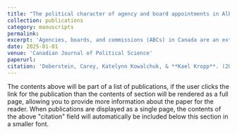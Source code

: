 ```yaml
---
title: "The political character of agency and board appointments in Alberta"
collection: publications
category: manuscripts
permalink: 
excerpt: 'Agencies, boards, and commissions (ABCs) in Canada are an extension of the executive and administrative state, yet they have a distinct character and set of governance dynamics compared to the conventional public service. ABCs are often conceived to deliver a particular service or regulate or adjudicate matters with some distance from the government of the day, yet (perhaps counter-intuitively) are among the few remaining sites of patronage-like appointments in Canada. This article compiles ABC appointment data (N = 2,248) from the Province of Alberta over two distinct periods—the Notley government (2015-2019) and the Kenney/Smith governments (2019-2024)—to explore the extent and patterns of politicization. We find mixed evidence that appointments to ABCs with more formal autonomy are more likely to be politicized, but more robust evidence that the conservative party appointees tend to be more often politically-connected, particularly in ABCs that reside in policy areas of priority for the appointing government, and in particular in crown corporations and regulatory agencies.'
date: 2025-01-01
venue: 'Canadian Journal of Political Science'
paperurl: 
citation: 'Doberstein, Carey, Katelynn Kowalchuk, & **Kael Kropp**. (2025). &quot;The political character of agency and board appointments in Alberta.&quot; <i>Canadian Journal of Political Science 1</i>. 1(1).'
---
```

The contents above will be part of a list of publications, if the user clicks the link for the publication than the contents of section will be rendered as a full page, allowing you to provide more information about the paper for the reader. When publications are displayed as a single page, the contents of the above "citation" field will automatically be included below this section in a smaller font.
